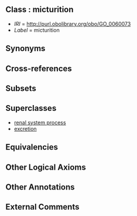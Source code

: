 
## Class : micturition

 * *IRI* = http://purl.obolibrary.org/obo/GO_0060073
 * *Label* = micturition

## Synonyms


## Cross-references


## Subsets


## Superclasses

 * [renal system process](../../GO/14/GO_0003014.md)
 * [excretion](../../GO/88/GO_0007588.md)

## Equivalencies


## Other Logical Axioms


## Other Annotations


## External Comments

